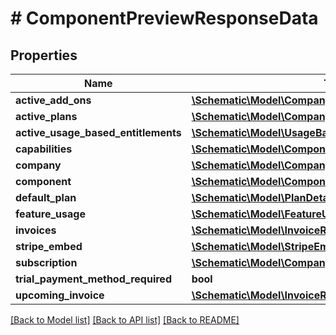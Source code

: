 # # ComponentPreviewResponseData

## Properties

Name | Type | Description | Notes
------------ | ------------- | ------------- | -------------
**active_add_ons** | [**\Schematic\Model\CompanyPlanDetailResponseData[]**](CompanyPlanDetailResponseData.md) |  |
**active_plans** | [**\Schematic\Model\CompanyPlanDetailResponseData[]**](CompanyPlanDetailResponseData.md) |  |
**active_usage_based_entitlements** | [**\Schematic\Model\UsageBasedEntitlementResponseData[]**](UsageBasedEntitlementResponseData.md) |  |
**capabilities** | [**\Schematic\Model\ComponentCapabilities**](ComponentCapabilities.md) |  | [optional]
**company** | [**\Schematic\Model\CompanyDetailResponseData**](CompanyDetailResponseData.md) |  | [optional]
**component** | [**\Schematic\Model\ComponentResponseData**](ComponentResponseData.md) |  | [optional]
**default_plan** | [**\Schematic\Model\PlanDetailResponseData**](PlanDetailResponseData.md) |  | [optional]
**feature_usage** | [**\Schematic\Model\FeatureUsageDetailResponseData**](FeatureUsageDetailResponseData.md) |  | [optional]
**invoices** | [**\Schematic\Model\InvoiceResponseData[]**](InvoiceResponseData.md) |  |
**stripe_embed** | [**\Schematic\Model\StripeEmbedInfo**](StripeEmbedInfo.md) |  | [optional]
**subscription** | [**\Schematic\Model\CompanySubscriptionResponseData**](CompanySubscriptionResponseData.md) |  | [optional]
**trial_payment_method_required** | **bool** |  | [optional]
**upcoming_invoice** | [**\Schematic\Model\InvoiceResponseData**](InvoiceResponseData.md) |  | [optional]

[[Back to Model list]](../../README.md#models) [[Back to API list]](../../README.md#endpoints) [[Back to README]](../../README.md)
